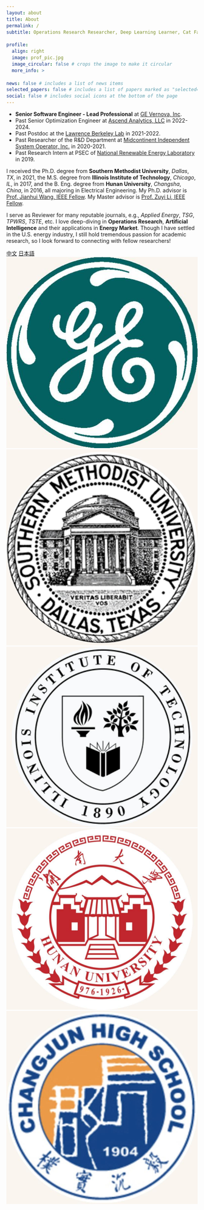```yaml
---
layout: about
title: About
permalink: /
subtitle: Operations Research Researcher, Deep Learning Learner, Cat Fanatic

profile:
  align: right
  image: prof_pic.jpg
  image_circular: false # crops the image to make it circular
  more_info: >

news: false # includes a list of news items
selected_papers: false # includes a list of papers marked as "selected={true}"
social: false # includes social icons at the bottom of the page
---
```


- <b>Senior Software Engineer - Lead Professional</b> at [GE Vernova, Inc](https://www.gevernova.com/software/products/gridos/energy-markets-software). 
- Past Senior Optimization Engineer at [Ascend Analytics, LLC](https://www.ascendanalytics.com/) in 2022-2024. 
- Past Postdoc at the [Lawrence Berkeley Lab](https://emp.lbl.gov/) in 2021-2022.
- Past Researcher of the R&D Department at [Midcontinent Independent System Operator, Inc.](https://www.misoenergy.org/) in 2020-2021. 
- Past Research Intern at PSEC of [National Renewable Energy Laboratory](https://www.nrel.gov/grid/) in 2019.

I received the Ph.D. degree from <b>Southern Methodist University</b>, *Dallas*, *TX*, in 2021, the M.S. degree from <b>Illinois Institute of Technology</b>, *Chicago*, *IL*, in 2017, and the B. Eng. degree from <b>Hunan University</b>, *Changsha*, *China*, in 2016, all majoring in Electrical Engineering. My Ph.D. advisor is [Prof. Jianhui Wang, IEEE Fellow](https://sites.google.com/site/eejhwang/). My Master advisor is [Prof. Zuyi Li, IEEE Fellow](https://www.iit.edu/directory/people/zuyi-li).

I serve as Reviewer for many reputable journals, e.g., *Applied Energy*, <span class="dashed-popover" data-toggle="popover" data-placement="top" title="IEEE Transactions on Smart Grid">*TSG*</span>, <span class="dashed-popover" data-toggle="popover" data-placement="top" title="IEEE Transactions on Power Systems">*TPWRS*</span>, <span class="dashed-popover" data-toggle="popover" data-placement="top" title="IEEE Transactions on Sustainable Energy">*TSTE*</span>, etc. I love deep-diving in <b>Operations Research</b>, <b>Artificial Intelligence</b> and their applications in <b>Energy Market</b>. Though I have settled in the U.S. energy industry, I still hold tremendous passion for academic research, so I look forward to connecting with fellow researchers!

<div class="button-row">
  <a href="zh" class="fancy-button">中文</a>
  <a href="jp" class="fancy-button">日本語</a>
</div>

<div class="university-logos">
  <img src="/assets/img/logo/GE_filled.jpg" alt="Work" class="logo">
  <img src="/assets/img/logo/smu_filled.jpg" alt="University 1" class="logo">
  <img src="/assets/img/logo/iit_filled.jpg" alt="University 2" class="logo">
  <img src="/assets/img/logo/hnu_filled.jpg" alt="University 3" class="logo">
  <img src="/assets/img/logo/changjun_filled.jpg" alt="High School" class="logo">
</div>

<br/>

<div id="clustrmaps-widget" style="display: none;">
    <script type="text/javascript" id="clustrmaps" src="//clustrmaps.com/map_v2.js?d=k90u1MICPzaxJJzMFDPq3jtHFWjkkR81M-0KW_LPes0"></script>
</div>
